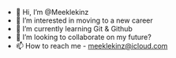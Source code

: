 - 👋 Hi, I’m @Meeklekinz
- 👀 I’m interested in moving to a new career
- 🌱 I’m currently learning Git & Github
- 💞️ I’m looking to collaborate on my future?
- 📫 How to reach me - meeklekinz@icloud.com

<!---
Meeklekinz/Meeklekinz is a ✨ special ✨ repository because its `README.md` (this file) appears on your GitHub profile.
You can click the Preview link to take a look at your changes.
--->
